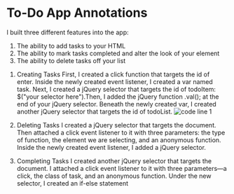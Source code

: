 
# To-Do App Annotations
I built three different features into the app:
1.	The ability to add tasks to your HTML
2.	The ability to mark tasks completed and alter the look of your element
3.	The ability to delete tasks off your list

1) Creating Tasks 
First, I created a click function that targets the id of enter.	Inside the newly created event listener, I created a var named task.
Next, I created a jQuery selector that targets the id of todoItem: $("your selector here").Then, I added the jQuery function .val(); at the end of your jQuery selector.	Beneath the newly created var, I created another jQuery selector that targets the id of todoList.
![code line 1](https://user-images.githubusercontent.com/96391154/188043369-ca3e54af-0736-444f-99de-2b27b60b5fbc.jpg)

2) Deleting Tasks
I created  a jQuery selector that targets the document. Then attached a click event listener to it with three parameters: the type of function, the element we are selecting, and an anonymous function. Inside the newly created event listener, I added a jQuery selector. 

3) Completing Tasks
I created another jQuery selector that targets the document. I attached a click event listener to it with three parameters—a click, the class of task, and an anonymous function. Under the new selector, I created an if-else statement
